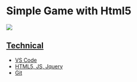 # Simple Game with Html5
<img src="https://imgur.com/LKPNE8V">
<a href="//imgur.com/LKPNE8V">

## Technical
- VS Code
- HTML5, JS, Jquery
- Git

